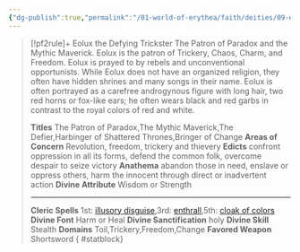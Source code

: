 ```yaml
---
{"dg-publish":true,"permalink":"/01-world-of-erythea/faith/deities/09-eolux/","title":"Eolux the Defying Trickster","tags":["Deity"],"dgShowInlineTitle":true,"noteIcon":""}
---
```


>[!pf2rule]+ Eolux the Defying Trickster
>The Patron of Paradox and the Mythic Maverick. Eolux is the patron of Trickery, Chaos, Charm, and Freedom. Eolux is prayed to by rebels and unconventional opportunists. While Eolux does not have an organized religion, they often have hidden shrines and many songs in their name. Eolux is often portrayed as a carefree androgynous figure with long hair, two red horns or fox-like ears; he often wears black and red garbs in contrast to the royal colors of red and white.
> 
> **Titles**  The Patron of Paradox,The Mythic Maverick,The Defier,Harbinger of Shattered Thrones,Bringer of Change
> **Areas of Concern**  Revolution, freedom, trickery and thievery
> **Edicts**  confront oppression in all its forms, defend the common folk, overcome despair to seize victory
> **Anathema**  abandon those in need, enslave or oppress others, harm the innocent through direct or inadvertent action
> **Divine Attribute**  Wisdom or Strength
> 
> ---
> 
> **Cleric Spells** 1st: [illusory disguise](https://pf2easy.com/index.php?id=1373&name=illusory_disguise),3rd: [enthrall](https://pf2easy.com/index.php?id=1318&name=enthrall),5th: [cloak of colors](https://pf2easy.com/index.php?id=1255&name=cloak_of_colors)
> **Divine Font**  Harm or Heal
> **Divine Sanctification**  holy
> **Divine Skill**  Stealth
> **Domains**  Toil,Trickery,Freedom,Change
> **Favored Weapon**  Shortsword 
{ #statblock}


 